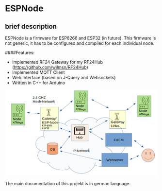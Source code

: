 # ESPNode
## brief description
ESPNode is a firmware for ESP8266 and ESP32 (in future). This firmware is not generic, it has to be configured and compiled for each individual node.

####Features:

- Implemented RF24 Gateway for my RF24Hub (https://github.com/wilmsn/RF24Hub)
- Implemented MQTT Client
- Web Interface (based on J-Query and Websockets) 
- Written in C++ for Arduino   

![alt text](https://raw.githubusercontent.com/wilmsn/RF24Hub/master/doc/overview.png "RF24Hub overview")

The main documentation of this projekt is in german language.
 